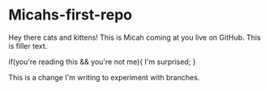 # Micahs-first-repo

Hey there cats and kittens! This is Micah coming at you live on GitHub. This is filler text. 

if(you're reading this && you're not me){
  I'm surprised;
}

This is a change I'm writing to experiment with branches.
